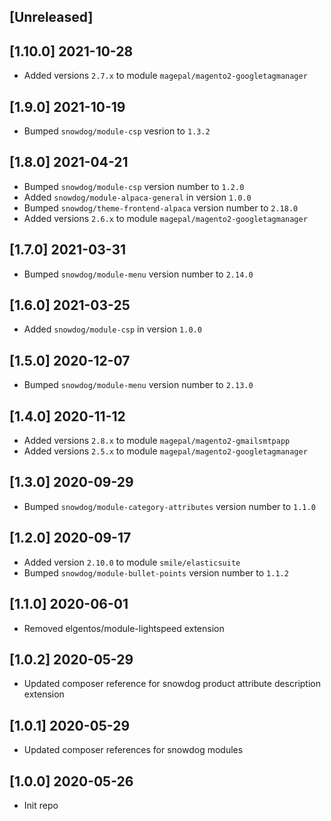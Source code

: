 ## [Unreleased]

## [1.10.0] 2021-10-28
* Added versions `2.7.x` to module `magepal/magento2-googletagmanager`

## [1.9.0] 2021-10-19
* Bumped `snowdog/module-csp` vesrion to `1.3.2`

## [1.8.0] 2021-04-21
* Bumped `snowdog/module-csp` version number to `1.2.0`
* Added `snowdog/module-alpaca-general` in version `1.0.0`
* Bumped `snowdog/theme-frontend-alpaca` version number to `2.18.0`
* Added versions `2.6.x` to module `magepal/magento2-googletagmanager`

## [1.7.0] 2021-03-31
* Bumped `snowdog/module-menu` version number to `2.14.0`

## [1.6.0] 2021-03-25
* Added `snowdog/module-csp` in version `1.0.0`

## [1.5.0] 2020-12-07
* Bumped `snowdog/module-menu` version number to `2.13.0`

## [1.4.0] 2020-11-12
* Added versions `2.8.x` to module `magepal/magento2-gmailsmtpapp`
* Added versions `2.5.x` to module `magepal/magento2-googletagmanager`

## [1.3.0] 2020-09-29
* Bumped `snowdog/module-category-attributes` version number to `1.1.0`

## [1.2.0] 2020-09-17
* Added version `2.10.0` to module `smile/elasticsuite`
* Bumped `snowdog/module-bullet-points` version number to `1.1.2`

## [1.1.0] 2020-06-01
* Removed elgentos/module-lightspeed extension

## [1.0.2] 2020-05-29
* Updated composer reference for snowdog product attribute description extension

## [1.0.1] 2020-05-29
* Updated composer references for snowdog modules

## [1.0.0] 2020-05-26
* Init repo
